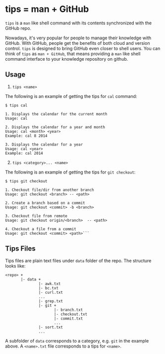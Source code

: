 tips = man + GitHub
===================

`tips` is a `man` like shell command with its contents synchronized with the GitHub repo. 

Nowadays, it's very popular for people to manage their knowledge with GitHub. With GitHub, people get the benefits of both cloud and version control. `tips` is designed to bring GitHub even closer to shell users. You can think of `tips` as `man + GitHub`, that means providing a `man` like shell command interface to your knowledge repository on github. 

Usage
-----

1) `tips <name>`

The following is an example of getting the tips for `cal` command:

```
$ tips cal

1. Displays the calendar for the current month
Usage: cal

2. Displays the calendar for a year and month
Usage: cal <month> <year>
Example: cal 8 2014

3. Displays the calendar for a year
Usage: cal <year>
Example: cal 2014
```

2) `tips <category>... <name>`

The following is an example of getting the tips for `git checkout`:

```
$ tips git checkout

1. Checkout file/dir from another branch
Usage: git checkout <branch> -- <path>

2. Create a branch based on a commit
Usage: git checkout <commit> -b <branch>

3. Checkout file from remote 
Usage: git checkout origin/<branch>  -- <path>

4. Checkout a file from a commit
Usage: git checkout <commit> <path>```
```

Tips Files
----------

Tips files are plain text files under `data` folder of the repo. The structure looks like:

```
<repo> +
       |- data +
               |- awk.txt
               |- bc.txt
               |- curl.txt
               ...
               |- grep.txt
               |- git +
                      |- branch.txt
                      |- checkout.txt
                      |- commit.txt
                      ...
               |- sort.txt
               ...

```

A subfolder of `data` corresponds to a category, e.g. `git` in the example above. A `<name>.txt` file corresponds to a tips for `<name>`. 
